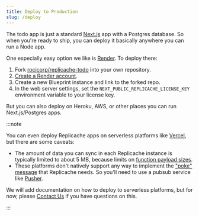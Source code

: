 ```yaml
---
title: Deploy to Production
slug: /deploy
---
```


The todo app is just a standard [Next.js](https://nextjs.org/) app with a Postgres database. So when you're ready to ship, you can deploy it basically anywhere you can run a Node app.

One especially easy option we like is [Render](https://render.com/). To deploy there:

1. Fork [rocicorp/replicache-todo](https://github.com/rocicorp/replicache-todo) into your own repository.
1. [Create a Render account](https://dashboard.render.com/register).
1. Create a new Blueprint instance and link to the forked repo.
1. In the web server settings, set the `NEXT_PUBLIC_REPLICACHE_LICENSE_KEY` environment variable to your license key.

But you can also deploy on Heroku, AWS, or other places you can run Next.js/Postgres apps.

:::note

You can even deploy Replicache apps on serverless platforms like [Vercel](https://vercel.com/), but there are some caveats:

- The amount of data you can sync in each Replicache instance is typically limited to about 5 MB, because limits on [function payload sizes](https://vercel.com/docs/concepts/limits/overview#serverless-function-payload-size-limit).
- These platforms don't natively support any way to implement the ["poke" message](/how-it-works#poke-optional) that Replicache needs. So you'll need to use a pubsub service like [Pusher](https://pusher.com/).

We will add documentation on how to deploy to serverless platforms, but for now, please [Contact Us](https://replicache.dev/#contact) if you have questions on this.

:::
